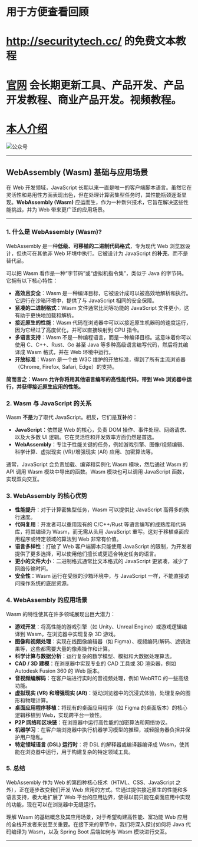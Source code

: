# 用于方便查看回顾
# http://securitytech.cc/ 的免费文本教程

# [官网](securitytech.cc) 会长期更新工具、产品开发、产品开发教程、商业产品开发。视频教程。

# [本人介绍](http://securitytech.cc/about)

![公众号](https://github.com/haidragon/haidragon/blob/main/gzh.png)

---
## WebAssembly (Wasm) 基础与应用场景 

在 Web 开发领域，JavaScript 长期以来一直是唯一的客户端脚本语言。虽然它在灵活性和易用性方面表现出色，但在处理计算密集型任务时，其性能瓶颈逐渐显现。**WebAssembly (Wasm)** 应运而生，作为一种新兴技术，它旨在解决这些性能挑战，并为 Web 带来更广泛的应用场景。

---

### 1. 什么是 WebAssembly (Wasm)?

WebAssembly 是一种**低级、可移植的二进制代码格式**，专为现代 Web 浏览器设计，但也可在其他非 Web 环境中执行。它被设计为 JavaScript 的**补充**，而不是替代品。

可以把 Wasm 看作是一种“字节码”或“虚拟机指令集”，类似于 Java 的字节码。它拥有以下核心特性：

* **高效且安全**：Wasm 是一种编译目标，它被设计成可以被高效地解析和执行。它运行在沙箱环境中，提供了与 JavaScript 相同的安全保障。
* **紧凑的二进制格式**：Wasm 文件通常比同等功能的 JavaScript 文件更小，这有助于更快地加载和解析。
* **接近原生的性能**：Wasm 代码在浏览器中可以以接近原生机器码的速度运行，因为它经过了高度优化，并可以直接映射到 CPU 指令。
* **多语言支持**：Wasm 不是一种编程语言，而是一种编译目标。这意味着你可以使用 C、C++、Rust、Go 甚至 Java 等多种高级语言编写代码，然后将其编译成 Wasm 格式，并在 Web 环境中运行。
* **开放标准**：Wasm 是一个由 W3C 维护的开放标准，得到了所有主流浏览器（Chrome, Firefox, Safari, Edge）的支持。

**简而言之：Wasm 允许你将用其他语言编写的高性能代码，带到 Web 浏览器中运行，并获得接近原生应用的性能。**

### 2. Wasm 与 JavaScript 的关系

Wasm **不是**为了取代 JavaScript。相反，它们是**互补**的：

* **JavaScript**：依然是 Web 的核心，负责 DOM 操作、事件处理、网络请求、以及大多数 UI 逻辑。它在灵活性和开发效率方面仍然是首选。
* **WebAssembly**：专注于性能关键的任务，例如游戏引擎、图像/视频编辑、科学计算、虚拟现实 (VR)/增强现实 (AR) 应用、加密算法等。

通常，JavaScript 会负责加载、编译和实例化 Wasm 模块，然后通过 Wasm 的 API 调用 Wasm 模块中导出的函数。Wasm 模块也可以调用 JavaScript 函数，实现双向交互。

### 3. WebAssembly 的核心优势

* **性能提升**：对于计算密集型任务，Wasm 可以提供比 JavaScript 高得多的执行速度。
* **代码复用**：开发者可以重用现有的 C/C++/Rust 等语言编写的成熟库和代码库，将其编译为 Wasm，而无需从头用 JavaScript 重写。这对于移植桌面应用程序或特定领域的算法到 Web 非常有价值。
* **语言多样性**：打破了 Web 客户端脚本只能使用 JavaScript 的限制，为开发者提供了更多选择，可以使用他们擅长或更适合特定任务的语言。
* **更小的文件大小**：二进制格式通常比文本格式的 JavaScript 更紧凑，减少了网络传输时间。
* **安全性**：Wasm 运行在受限的沙箱环境中，与 JavaScript 一样，不能直接访问操作系统的底层资源。

### 4. WebAssembly 的应用场景

Wasm 的特性使其在许多领域展现出巨大潜力：

* **游戏开发**：将高性能的游戏引擎（如 Unity、Unreal Engine）或游戏逻辑编译到 Wasm，在浏览器中实现复杂 3D 游戏。
* **图像和视频处理**：实现在线图像编辑器（如 Figma）、视频编码/解码、滤镜效果等，这些都需要大量的像素操作和计算。
* **科学计算与数据分析**：运行复杂的数学模型、模拟和大数据处理算法。
* **CAD / 3D 建模**：在浏览器中实现专业的 CAD 工具或 3D 渲染器，例如 Autodesk Fusion 360 的 Web 版本。
* **音视频编解码**：在客户端进行实时的音视频处理，例如 WebRTC 的一些高级功能。
* **虚拟现实 (VR) 和增强现实 (AR)**：驱动浏览器中的沉浸式体验，处理复杂的图形和物理计算。
* **桌面应用程序移植**：将现有的桌面应用程序（如 Figma 的桌面版本）的核心逻辑移植到 Web，实现跨平台一致性。
* **P2P 网络和区块链**：在浏览器中运行高性能的加密算法和网络协议。
* **机器学习**：在客户端浏览器中执行机器学习模型的推理，减轻服务器负担并保护用户隐私。
* **特定领域语言 (DSL) 运行时**：将 DSL 的解释器或编译器编译成 Wasm，使其能在浏览器中运行，用于构建复杂的特定领域工具。

### 5. 总结

WebAssembly 作为 Web 的第四种核心技术（HTML、CSS、JavaScript 之外），正在逐步改变我们开发 Web 应用的方式。它通过提供接近原生的性能和多语言支持，极大地扩展了 Web 平台的应用边界，使得以前只能在桌面应用中实现的功能，现在可以在浏览器中无缝运行。

理解 Wasm 的基础概念及其应用场景，对于希望构建高性能、富功能 Web 应用的全栈开发者来说至关重要。在接下来的章节中，我们将深入探讨如何将 Java 代码编译为 Wasm，以及 Spring Boot 后端如何与 Wasm 模块进行交互。

---